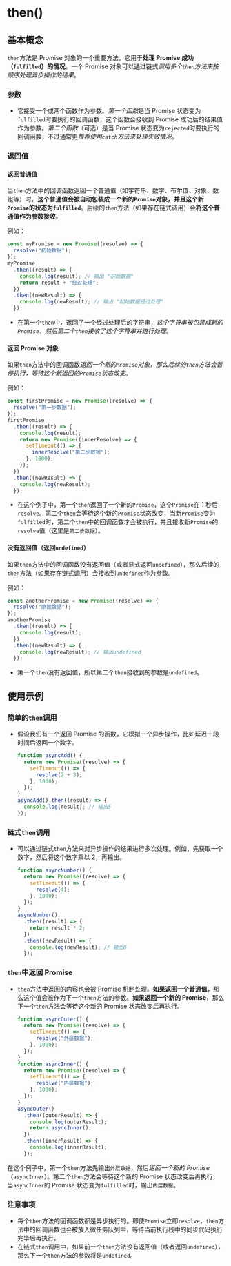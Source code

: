 # then()

## 基本概念

`then`方法是 Promise 对象的一个重要方法，它用于**处理 Promise 成功（`fulfilled`）的情况**。一个 Promise 对象可以通过链式*调用多个`then`方法来按顺序处理异步操作的结果*。

### 参数

- 它接受一个或两个函数作为参数。*第一个函数*是当 Promise 状态变为`fulfilled`时要执行的回调函数，这个函数会接收到 Promise 成功后的结果值作为参数。_第二个函数_（可选）是当 Promise 状态变为`rejected`时要执行的回调函数，不过通常更*推荐使用`catch`方法来处理失败情况*。

### 返回值

#### 返回普通值

当`then`方法中的回调函数返回一个普通值（如字符串、数字、布尔值、对象、数组等）时，**这个普通值会被自动包装成一个新的`Promise`对象，并且这个新`Promise`的状态为`fulfilled`**。后续的`then`方法（如果存在链式调用）会**将这个普通值作为参数接收**。

例如：

```javascript
const myPromise = new Promise((resolve) => {
  resolve("初始数据");
});
myPromise
  .then((result) => {
    console.log(result); // 输出 "初始数据"
    return result + "经过处理";
  })
  .then((newResult) => {
    console.log(newResult); // 输出 "初始数据经过处理"
  });
```

- 在第一个`then`中，返回了一个经过处理后的字符串，_这个字符串被包装成新的`Promise`，然后第二个`then`接收了这个字符串并进行处理_。

#### 返回 Promise 对象

如果`then`方法中的回调函数*返回一个新的`Promise`对象，那么后续的`then`方法会暂停执行，等待这个新返回的`Promise`状态改变*。

例如：

```javascript
const firstPromise = new Promise((resolve) => {
  resolve("第一步数据");
});
firstPromise
  .then((result) => {
    console.log(result);
    return new Promise((innerResolve) => {
      setTimeout(() => {
        innerResolve("第二步数据");
      }, 1000);
    });
  })
  .then((newResult) => {
    console.log(newResult);
  });
```

- 在这个例子中，第一个`then`返回了一个新的`Promise`，这个`Promise`在 1 秒后`resolve`。第二个`then`会等待这个新的`Promise`状态改变，当新`Promise`变为`fulfilled`时，第二个`then`中的回调函数才会被执行，并且接收新`Promise`的`resolve`值（这里是`第二步数据`）。

#### 没有返回值（返回`undefined`）

如果`then`方法中的回调函数没有返回值（或者显式返回`undefined`），那么后续的`then`方法（如果存在链式调用）会接收到`undefined`作为参数。

例如：

```javascript
const anotherPromise = new Promise((resolve) => {
  resolve("原始数据");
});
anotherPromise
  .then((result) => {
    console.log(result);
  })
  .then((newResult) => {
    console.log(newResult); // 输出undefined
  });
```

- 第一个`then`没有返回值，所以第二个`then`接收到的参数是`undefined`。

## 使用示例

### 简单的`then`调用

- 假设我们有一个返回 Promise 的函数，它模拟一个异步操作，比如延迟一段时间后返回一个数字。
  ```javascript
  function asyncAdd() {
    return new Promise((resolve) => {
      setTimeout(() => {
        resolve(2 + 3);
      }, 1000);
    });
  }
  asyncAdd().then((result) => {
    console.log(result); // 输出5
  });
  ```

### 链式`then`调用

- 可以通过链式`then`方法来对异步操作的结果进行多次处理。例如，先获取一个数字，然后将这个数字乘以 2，再输出。
  ```javascript
  function asyncNumber() {
    return new Promise((resolve) => {
      setTimeout(() => {
        resolve(4);
      }, 1000);
    });
  }
  asyncNumber()
    .then((result) => {
      return result * 2;
    })
    .then((newResult) => {
      console.log(newResult); // 输出8
    });
  ```

### `then`中返回 Promise

- `then`方法中返回的内容也会被 Promise 机制处理。**如果返回一个普通值**，那么这个值会被作为下一个`then`方法的参数。**如果返回一个新的 Promise**，那么下一个`then`方法会等待这个新的 Promise 状态改变后再执行。
  ```javascript
  function asyncOuter() {
    return new Promise((resolve) => {
      setTimeout(() => {
        resolve("外层数据");
      }, 1000);
    });
  }
  function asyncInner() {
    return new Promise((resolve) => {
      setTimeout(() => {
        resolve("内层数据");
      }, 1000);
    });
  }
  asyncOuter()
    .then((outerResult) => {
      console.log(outerResult);
      return asyncInner();
    })
    .then((innerResult) => {
      console.log(innerResult);
    });
  ```

在这个例子中，第一个`then`方法先输出`外层数据`，然后*返回一个新的 Promise*（`asyncInner`）。第二个`then`方法会等待这个新的 Promise 状态改变后再执行，当`asyncInner`的 Promise 状态变为`fulfilled`时，输出`内层数据`。

### 注意事项

- 每个`then`方法的回调函数都是异步执行的。即使`Promise`立即`resolve`，`then`方法中的回调函数也会被放入微任务队列中，等待当前执行栈中的同步代码执行完毕后再执行。
- 在链式`then`调用中，如果前一个`then`方法没有返回值（或者返回`undefined`），那么下一个`then`方法的参数将是`undefined`。

